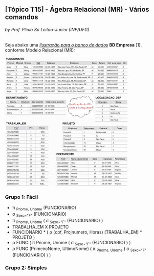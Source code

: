 ## [Tópico T15] - Ágebra Relacional (MR) - Vários comandos
###### *by Prof. Plinio Sa Leitao-Junior (INF/UFG)*

Seja abaixo uma [*ilustração para o banco de dados*](../media/fig-mr-2.jpg) **BD Empresa** [1], conforme Modelo Relacional (MR):

<img src="../media/fig-mr-2.jpg" width="400">

### Grupo 1: Fácil

-	π <sub>Pnome, Unome</sub> (FUNCIONARIO)
-	σ <sub>Sexo="F"</sub> (FUNCIONARIO)
-	π <sub>Pnome, Unome</sub> ( σ <sub>Sexo="F"</sub> (FUNCIONARIO) )
-	TRABALHA_EM  X  PROJETO
- FUNCIONARIO * ( ρ (cpf, Projnumero, Horas) (TRABALHA_EM) * PROJETO )
- ρ FUNC ( π Pnome, Unome ( σ <sub>Sexo="F"</sub> (FUNCIONARIO) ) )
- ρ FUNC (PrimeiroNome, UltimoNome) ( π <sub>Pnome, Unome</sub> ( σ <sub>Sexo="F"</sub> (FUNCIONARIO) ) )

### Grupo 2: Simples
